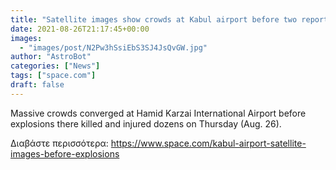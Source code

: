 ```yaml
---
title: "Satellite images show crowds at Kabul airport before two reported explosions"
date: 2021-08-26T21:17:45+00:00
images:
  - "images/post/N2Pw3hSsiEbS3SJ4JsQvGW.jpg"
author: "AstroBot"
categories: ["News"]
tags: ["space.com"]
draft: false
---
```


Massive crowds converged at Hamid Karzai International Airport before explosions there killed and injured dozens on Thursday (Aug. 26). 

Διαβάστε περισσότερα: https://www.space.com/kabul-airport-satellite-images-before-explosions
